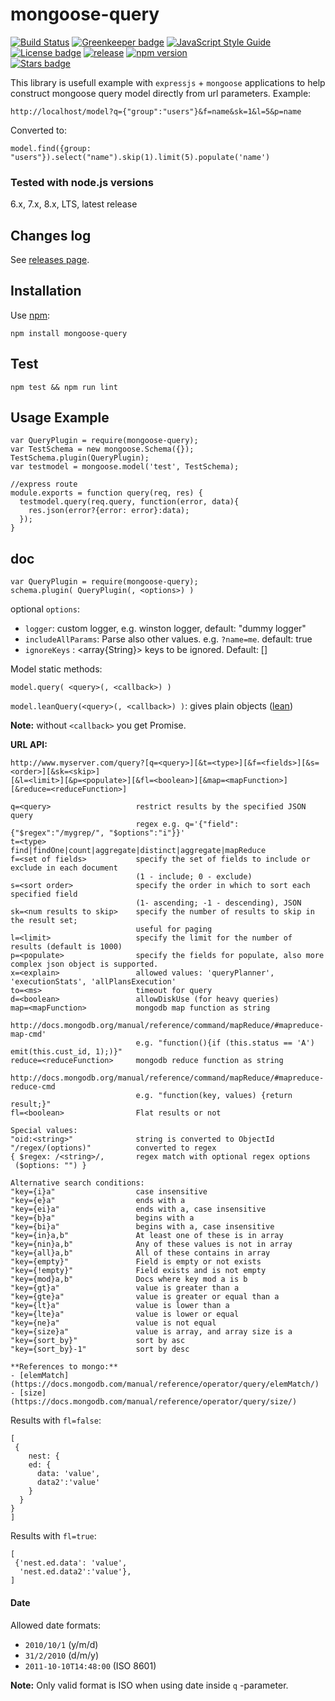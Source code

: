 # mongoose-query
[![Build Status](https://travis-ci.org/jupe/mongoose-query.png?branch=master)](https://travis-ci.org/jupe/mongoose-query)
[![Greenkeeper badge](https://badges.greenkeeper.io/jupe/mongoose-query.svg)](https://greenkeeper.io/)
[![JavaScript Style Guide](https://img.shields.io/badge/code_style-standard-brightgreen.svg)](https://standardjs.com)
<br>
[![License badge](https://img.shields.io/badge/license-MIT-blue.svg)](https://img.shields.io)
[![release](http://github-release-version.herokuapp.com/github/jupe/mongoose-query/release.svg?style=flat)](https://github.com/jupe/mongoose-query/releases/latest)
[![npm version](https://badge.fury.io/js/mongoose-query.svg)](https://badge.fury.io/js/mongoose-query)
<br/>
[![Stars badge](https://img.shields.io/github/stars/jupe/mongoose-query.svg)](https://img.shields.io)

This library is usefull example with `expressjs` + `mongoose` applications to help construct mongoose query model directly from url parameters. Example:

```
http://localhost/model?q={"group":"users"}&f=name&sk=1&l=5&p=name
```
Converted to:
```
model.find({group: "users"}).select("name").skip(1).limit(5).populate('name')
```

### Tested with node.js versions
6.x, 7.x, 8.x, LTS, latest release

## Changes log

See [releases page](https://github.com/jupe/mongoose-query/releases).

## Installation

Use [npm](https://www.npmjs.org/package/mongoose-query):
```
npm install mongoose-query
```

## Test
```
npm test && npm run lint
```

## Usage Example

```
var QueryPlugin = require(mongoose-query);
var TestSchema = new mongoose.Schema({});
TestSchema.plugin(QueryPlugin);
var testmodel = mongoose.model('test', TestSchema);

//express route
module.exports = function query(req, res) {
  testmodel.query(req.query, function(error, data){
    res.json(error?{error: error}:data);
  });
}
```

## doc

```
var QueryPlugin = require(mongoose-query);
schema.plugin( QueryPlugin(, <options>) )
```
optional `options`:
* `logger`: custom logger, e.g. winston logger, default: "dummy logger"
* `includeAllParams`: <boolean> Parse also other values. e.g. `?name=me`. default: true
* `ignoreKeys` : <array{String}> keys to be ignored. Default: []

Model static methods:

`model.query( <query>(, <callback>) )`

`model.leanQuery(<query>(, <callback>) )`: gives plain objects ([lean](http://mongoosejs.com/docs/api.html#query_Query-lean))

**Note:** without `<callback>` you get Promise.

**URL API:**
```
http://www.myserver.com/query?[q=<query>][&t=<type>][&f=<fields>][&s=<order>][&sk=<skip>]
[&l=<limit>][&p=<populate>][&fl=<boolean>][&map=<mapFunction>][&reduce=<reduceFunction>]

q=<query>                   restrict results by the specified JSON query
                            regex e.g. q='{"field":{"$regex":"/mygrep/", "$options":"i"}}'
t=<type>                    find|findOne|count|aggregate|distinct|aggregate|mapReduce
f=<set of fields>           specify the set of fields to include or exclude in each document
                            (1 - include; 0 - exclude)
s=<sort order>              specify the order in which to sort each specified field
                            (1- ascending; -1 - descending), JSON
sk=<num results to skip>    specify the number of results to skip in the result set;
                            useful for paging
l=<limit>                   specify the limit for the number of results (default is 1000)
p=<populate>                specify the fields for populate, also more complex json object is supported.
x=<explain>                 allowed values: 'queryPlanner', 'executionStats', 'allPlansExecution'
to=<ms>                     timeout for query
d=<boolean>                 allowDiskUse (for heavy queries)
map=<mapFunction>           mongodb map function as string
                            http://docs.mongodb.org/manual/reference/command/mapReduce/#mapreduce-map-cmd'
                            e.g. "function(){if (this.status == 'A') emit(this.cust_id, 1);)}"
reduce=<reduceFunction>     mongodb reduce function as string
                            http://docs.mongodb.org/manual/reference/command/mapReduce/#mapreduce-reduce-cmd
                            e.g. "function(key, values) {return result;}"
fl=<boolean>                Flat results or not

Special values:
"oid:<string>"              string is converted to ObjectId
"/regex/(options)"          converted to regex
{ $regex: /<string>/,       regex match with optional regex options
 ($options: "") }        

Alternative search conditions:
"key={i}a"                  case insensitive
"key={e}a"                  ends with a
"key={ei}a"                 ends with a, case insensitive
"key={b}a"                  begins with a
"key={bi}a"                 begins with a, case insensitive
"key={in}a,b"               At least one of these is in array
"key={nin}a,b"              Any of these values is not in array
"key={all}a,b"              All of these contains in array
"key={empty}"               Field is empty or not exists
"key={!empty}"              Field exists and is not empty
"key={mod}a,b"              Docs where key mod a is b
"key={gt}a"                 value is greater than a
"key={gte}a"                value is greater or equal than a
"key={lt}a"                 value is lower than a
"key={lte}a"                value is lower or equal
"key={ne}a"                 value is not equal
"key={size}a"               value is array, and array size is a
"key={sort_by}"             sort by asc
"key={sort_by}-1"           sort by desc

**References to mongo:**
- [elemMatch](https://docs.mongodb.com/manual/reference/operator/query/elemMatch/)
- [size](https://docs.mongodb.com/manual/reference/operator/query/size/)
```
Results with `fl=false`:
```
[
 {
 	nest: {
    ed: {
      data: 'value',
      data2':'value'
    }
  }
}
]
```

Results with `fl=true`:
```
[
 {'nest.ed.data': 'value',
  'nest.ed.data2':'value'},
]
```


#### Date

Allowed date formats:
- `2010/10/1` (y/m/d)
- `31/2/2010` (d/m/y)
- `2011-10-10T14:48:00` (ISO 8601)

**Note:**
Only valid format is ISO when using date inside `q` -parameter.
